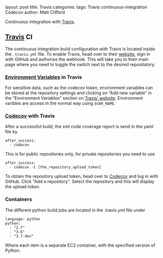 layout: post
title:  Travis
categories:
tags: Travis continuous-integration Codecov
author: Matt Clifford

Continuous integration with [Travis](https://travis-ci.org). <!--more-->
## [Travis](https://travis-ci.org) CI ##
The continuous integration build configuration with Travis is located inside the `.travis.yml` file. To enable Travis, head over to their [website](https://travis-ci.org), sign in with GitHub and authorise the webhook. This will take you to their main page where you need to toggle the switch next to the desired repositatory.

### [Environment Variables](https://docs.travis-ci.com/user/environment-variables/#defining-variables-in-repository-settings) in Travis ###

For sensitive data, such as the codecov token, environment variables can be stored at the repository settings and clicking on “Add new variable” in the “Environment Variables” section on [Travis' website](https://travis-ci.org). Environment varibles are access in the normal way using `$VAR_NAME`.

### [Codecov](codecov.io) with Travis ###
After a successful build, the xml code coverage report is send in the yaml file by 
```
after_success:
  - codecov
```
This is for public repositories only, for private repositories you need to use
```
after_success:
  - codecov -t [the_repository_upload_token]
```
To obtain the repository upload token, head over to [Codecov](https://codecov.io/) and log in with GitHub. Click "Add a repository". Select the repository and this will display the upload token.

### Containers ###
 The different python build jobs are located in the .travis.yml file under
```
language: python
python:
  - "2.7"
  - "3.6"
  - "3.7-dev" 
```
Where each item is a separate EC2 container, with the specified version of Python.